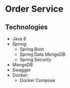 # Order Service

## Technologies

- Java 8
- Spring:
    - Spring Boot
    - Spring Data MongoDB
    - Spring Security
- MongoDB
- Swagger
- Docker:
    - Docker Compose